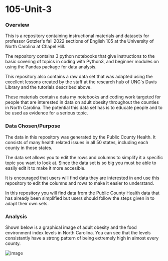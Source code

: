 # 105-Unit-3
### Overview

This is a repository containing instructional materials and datasets for professor Gotzler's fall 2022 sections of English 105 at the University of North Carolina at Chapel Hill.

The repository contains 3 python notebooks that give instructions to the basic covering of topics in coding with Python3, and beginner modules on using the Pandas package for data analysis.


This repository also contains a raw data set that was adapted using the excellent lessons created by the staff at the research hub of UNC's Davis Library and the tutorials described above. 


These materials contain a data my notebooks and coding work targeted for people that are interested in data on adult obesity throughout the counties in North Carolina. The potential this data set has is to educate people and to be used as evidence for a serious topic.


### Data Chosen/Purpose
The data in this repository was generated by the Public County Health. It consists of many health related issues in all 50 states, including each county in those states. 

The data set allows you to edit the rows and columns to simplify it a specific topic you want to look at. Since the data set is so big you must be able to easily edit it to make it more accesible. 

It is encouraged that users will find data they are interested in and use this repository to edit the columns and rows to make it easier to understand. 

In this repository you will find data from the Public County Health data that has already been simplified but users should follow the steps given in to adapt their own sets. 


### Analysis

Shown below is a graphical image of adult obesity and the food environment index levels in North Carolina. You can see that the levels consistantly have a strong pattern of being extremely high in almost every county. 

![image](https://user-images.githubusercontent.com/118304201/204200150-7a454ea4-e526-4c9f-9de2-9b3d36aa60fd.png)
